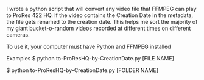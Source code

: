 I wrote a python script that will convert any video file that FFMPEG can play to ProRes 422 HQ. 
If the video contains the Creation Date in the metadata, the file gets renamed to the creation date. 
This helps me sort the majority of my giant bucket-o-random videos recorded at different times on different cameras.

To use it, your computer must have Python and FFMPEG installed

Examples
$ python to-ProResHQ-by-CreationDate.py [FILE NAME]

$ python to-ProResHQ-by-CreationDate.py [FOLDER NAME]
